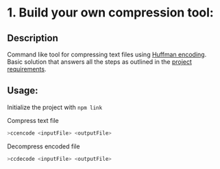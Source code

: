 # 1. Build your own compression tool:

## Description

Command like tool for compressing text files using [Huffman encoding](https://opendsa-server.cs.vt.edu/ODSA/Books/CS3/html/Huffman.html). Basic solution that answers all the steps as outlined in the [project requirements](https://codingchallenges.fyi/challenges/challenge-huffman).

## Usage:

Initialize the project with `npm link`

Compress text file

```bash
>ccencode <inputFile> <outputFile>
```

Decompress encoded file

```bash
>ccdecode <inputFile> <outputFile>
```
